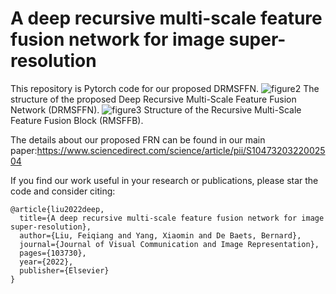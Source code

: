 # A deep recursive multi-scale feature fusion network for image super-resolution
This repository is Pytorch code for our proposed DRMSFFN.
![figure2](https://user-images.githubusercontent.com/42378133/206623801-3c82333f-b307-42e8-8800-bed3e71dbf3d.png)
The structure of the proposed Deep Recursive Multi-Scale Feature Fusion Network (DRMSFFN).
![figure3](https://user-images.githubusercontent.com/42378133/206623805-4143d8c8-a1aa-41af-bcac-9ac7ee5d4a6f.png)
Structure of the Recursive Multi-Scale Feature Fusion Block (RMSFFB).

The details about our proposed FRN can be found in our main paper:https://www.sciencedirect.com/science/article/pii/S1047320322002504

If you find our work useful in your research or publications, please star the code and consider citing:

    @article{liu2022deep,
      title={A deep recursive multi-scale feature fusion network for image super-resolution},
      author={Liu, Feiqiang and Yang, Xiaomin and De Baets, Bernard},
      journal={Journal of Visual Communication and Image Representation},
      pages={103730},
      year={2022},
      publisher={Elsevier}
    }









